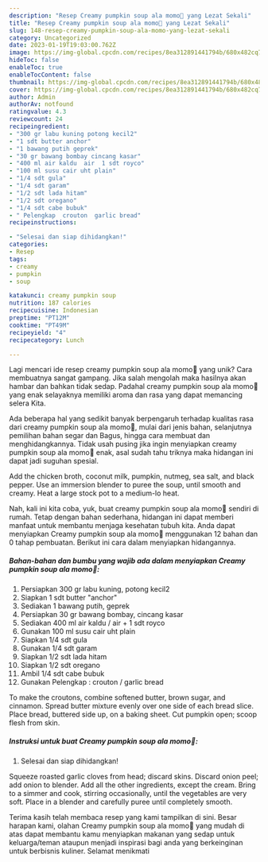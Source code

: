 ```yaml
---
description: "Resep Creamy pumpkin soup ala momo🤩 yang Lezat Sekali"
title: "Resep Creamy pumpkin soup ala momo🤩 yang Lezat Sekali"
slug: 148-resep-creamy-pumpkin-soup-ala-momo-yang-lezat-sekali
category: Uncategorized
date: 2023-01-19T19:03:00.762Z
image: https://img-global.cpcdn.com/recipes/8ea312891441794b/680x482cq70/creamy-pumpkin-soup-ala-momo-foto-resep-utama.jpg
hideToc: false
enableToc: true
enableTocContent: false
thumbnail: https://img-global.cpcdn.com/recipes/8ea312891441794b/680x482cq70/creamy-pumpkin-soup-ala-momo-foto-resep-utama.jpg
cover: https://img-global.cpcdn.com/recipes/8ea312891441794b/680x482cq70/creamy-pumpkin-soup-ala-momo-foto-resep-utama.jpg
author: Admin
authorAv: notfound
ratingvalue: 4.3
reviewcount: 24
recipeingredient:
- "300 gr labu kuning potong kecil2"
- "1 sdt butter anchor"
- "1 bawang putih geprek"
- "30 gr bawang bombay cincang kasar"
- "400 ml air kaldu  air  1 sdt royco"
- "100 ml susu cair uht plain"
- "1/4 sdt gula"
- "1/4 sdt garam"
- "1/2 sdt lada hitam"
- "1/2 sdt oregano"
- "1/4 sdt cabe bubuk"
- " Pelengkap  crouton  garlic bread"
recipeinstructions:

- "Selesai dan siap dihidangkan!"
categories:
- Resep
tags:
- creamy
- pumpkin
- soup

katakunci: creamy pumpkin soup 
nutrition: 187 calories
recipecuisine: Indonesian
preptime: "PT12M"
cooktime: "PT49M"
recipeyield: "4"
recipecategory: Lunch

---
```





Lagi mencari ide resep creamy pumpkin soup ala momo🤩 yang unik? Cara membuatnya sangat gampang. Jika salah mengolah maka hasilnya akan hambar dan bahkan tidak sedap. Padahal creamy pumpkin soup ala momo🤩 yang enak selayaknya memiliki aroma dan rasa yang dapat memancing selera Kita.





Ada beberapa hal yang sedikit banyak berpengaruh terhadap kualitas rasa dari creamy pumpkin soup ala momo🤩, mulai dari jenis bahan, selanjutnya pemilihan bahan segar dan Bagus, hingga cara membuat dan menghidangkannya. Tidak usah pusing jika ingin menyiapkan creamy pumpkin soup ala momo🤩 enak,      asal sudah tahu triknya maka hidangan ini dapat jadi suguhan spesial.














Add the chicken broth, coconut milk, pumpkin, nutmeg, sea salt, and black pepper. Use an immersion blender to puree the soup, until smooth and creamy. Heat a large stock pot to a medium-lo heat.






Nah, kali ini kita coba, yuk, buat creamy pumpkin soup ala momo🤩 sendiri di rumah. Tetap dengan bahan sederhana, hidangan ini dapat memberi manfaat untuk membantu menjaga kesehatan tubuh kita. Anda dapat menyiapkan Creamy pumpkin soup ala momo🤩 menggunakan 12 bahan dan 0 tahap pembuatan. Berikut ini cara dalam menyiapkan hidangannya.

<!--inarticleads1-->

##### Bahan-bahan dan bumbu yang wajib ada dalam menyiapkan Creamy pumpkin soup ala momo🤩:

1. Persiapkan 300 gr labu kuning, potong kecil2
1. Siapkan 1 sdt butter &#34;anchor&#34;
1. Sediakan 1 bawang putih, geprek
1. Persiapkan 30 gr bawang bombay, cincang kasar
1. Sediakan 400 ml air kaldu / air + 1 sdt royco
1. Gunakan 100 ml susu cair uht plain
1. Siapkan 1/4 sdt gula
1. Gunakan 1/4 sdt garam
1. Siapkan 1/2 sdt lada hitam
1. Siapkan 1/2 sdt oregano
1. Ambil 1/4 sdt cabe bubuk
1. Gunakan  Pelengkap : crouton / garlic bread


To make the croutons, combine softened butter, brown sugar, and cinnamon. Spread butter mixture evenly over one side of each bread slice. Place bread, buttered side up, on a baking sheet. Cut pumpkin open; scoop flesh from skin. 

<!--inarticleads2-->

##### Instruksi untuk buat Creamy pumpkin soup ala momo🤩:


1. Selesai dan siap dihidangkan!

Squeeze roasted garlic cloves from head; discard skins. Discard onion peel; add onion to blender. Add all the other ingredients, except the cream. Bring to a simmer and cook, stirring occasionally, until the vegetables are very soft. Place in a blender and carefully puree until completely smooth. 

Terima kasih telah membaca resep yang kami tampilkan di sini. Besar harapan kami, olahan Creamy pumpkin soup ala momo🤩 yang mudah di atas dapat membantu kamu menyiapkan makanan yang sedap untuk keluarga/teman ataupun menjadi inspirasi bagi anda yang berkeinginan untuk berbisnis kuliner. Selamat menikmati
